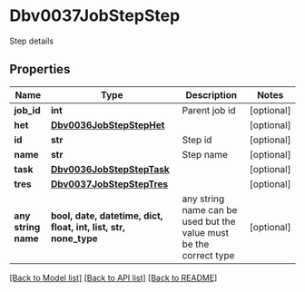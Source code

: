 # Dbv0037JobStepStep

Step details

## Properties
Name | Type | Description | Notes
------------ | ------------- | ------------- | -------------
**job_id** | **int** | Parent job id | [optional] 
**het** | [**Dbv0036JobStepStepHet**](Dbv0036JobStepStepHet.md) |  | [optional] 
**id** | **str** | Step id | [optional] 
**name** | **str** | Step name | [optional] 
**task** | [**Dbv0036JobStepStepTask**](Dbv0036JobStepStepTask.md) |  | [optional] 
**tres** | [**Dbv0037JobStepStepTres**](Dbv0037JobStepStepTres.md) |  | [optional] 
**any string name** | **bool, date, datetime, dict, float, int, list, str, none_type** | any string name can be used but the value must be the correct type | [optional]

[[Back to Model list]](../README.md#documentation-for-models) [[Back to API list]](../README.md#documentation-for-api-endpoints) [[Back to README]](../README.md)


